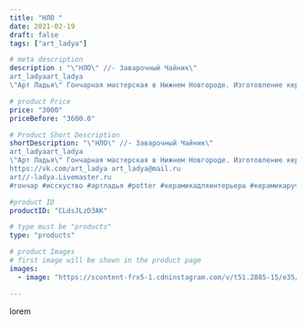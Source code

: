 ```yaml
---
title: "НЛО "
date: 2021-02-19
draft: false
tags: ["art_ladya"]

# meta description
description : "\"НЛО\" //- Заварочный Чайник\" 
art_ladyaart_ladya
\"Арт Ладья\" Гончарная мастерская в Нижнем Новгороде. Изготовление керамики и мастер//-классы по обучению. "

# product Price
price: "3000"
priceBefore: "3600.0"

# Product Short Description
shortDescription: "\"НЛО\" //- Заварочный Чайник\" 
art_ladyaart_ladya
\"Арт Ладья\" Гончарная мастерская в Нижнем Новгороде. Изготовление керамики и мастер//-классы по обучению. 
https://vk.com/art_ladya art_ladya@mail.ru 
art//-ladya.Livemaster.ru
#гончар #исскуство #артладья #potter #керамикадляинтерьера #керамикаручнаяработа #керамиканазаказ #handmade #посудаизглины #керамика #чайник #эксклюзивнаякерамика #painter #dishes #decor #ceramicar #pot #claygoods #restaurant #earthenware #ceramic #design #неопознаныйлетающийобъект #мистика #ceramicart #teapot #заварочныйчайник #clay #авторскаякерамика #нло"

#product ID
productID: "CLdsJLzD3AK"

# type must be "products"
type: "products"

# product Images
# first image will be shown in the product page
images:
  - image: "https://scontent-frx5-1.cdninstagram.com/v/t51.2885-15/e35/151295709_2662571557368419_3065587378099920574_n.jpg?se=7&_nc_ht=scontent-frx5-1.cdninstagram.com&_nc_cat=111&_nc_ohc=R_Vka31Gds8AX-U33YA&edm=APU89FABAAAA&ccb=7-4&oh=618362c3be2f412c12031865dee2f489&oe=612C084D&_nc_sid=86f79a&ig_cache_key=MjUxMjM1ODMxMjMzMjE5MzgwMg%3D%3D.2-ccb7-4"

---
```

lorem
